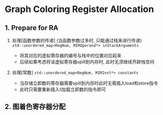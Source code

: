 # Graph Coloring Register Allocation

## 1. Prepare for RA

1. 处理[函数参数的传递] (当函数参数过多时, 只能通过栈来进行传递)
    `std::unordered_map<RegNum, MIROperand*> inStackArguments`
    - 将其对应的虚拟寄存器的编号与栈中的位置对应起来
    - 后续如果考虑将该虚拟寄存器spill到内存时, 此时无须继续开辟栈空间

2. 处理[常数]
    `std::unordered_map<RegNum, MIRInst*> constants`
    - 当存储立即数的寄存器需要spill到内存时此时无需插入load和store指令
    - 此时只需要重新插入li加载立即数的指令即可


## 2. 图着色寄存器分配